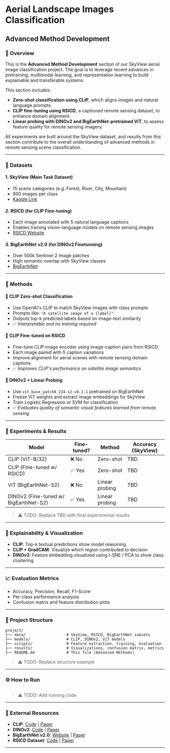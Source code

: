 # Aerial Landscape Images Classification

## Advanced Method Development

### 📌 Overview
This is the **Advanced Method Development** section of our SkyView aerial image classification project. The goal is to leverage recent advances in pretraining, multimodal learning, and representation learning to build explainable and transferable systems.

This section includes:

- **Zero-shot classification using CLIP**, which aligns images and natural language prompts.
- **CLIP fine-tuning using RSICD**, a captioned remote sensing dataset, to enhance domain alignment.
- **Linear probing with DINOv2 and BigEarthNet-pretrained ViT**, to assess feature quality for remote sensing imagery.

All experiments are built around the SkyView dataset, and results from this section contribute to the overall understanding of advanced methods in remote sensing scene classification.

---

### 📁 Datasets

#### 1. SkyView (Main Task Dataset)
- 15 scene categories (e.g. Forest, River, City, Mountain)
- 800 images per class
- [Kaggle Link](https://www.kaggle.com/datasets/ankit1743/skyview-an-aerial-landscape-dataset)

#### 2. RSICD (for CLIP Fine-tuning)
- Each image annotated with 5 natural language captions
- Enables training vision-language models on remote sensing images
- [RSICD Website]([https://captain-whu.github.io/RSICD-dataset](https://github.com/201528014227051/RSICD_optimal))

#### 3. BigEarthNet v2.0 (for DINOv2 Finetuneing)
- Over 500k Sentinel-2 image patches
- High semantic overlap with SkyView classes
- [BigEarthNet](https://bigearth.net)

---

### 🧠 Methods

#### 🔹 CLIP Zero-shot Classification
- Use OpenAI's CLIP to match SkyView images with class prompts
- Prompts like: `"A satellite image of a {label}"`
- Outputs top-k predicted labels based on image-text similarity
- ✅ *Interpretable and no training required*

#### 🔹 CLIP Fine-tuned on RSICD
- Fine-tune CLIP image encoder using image-caption pairs from RSICD
- Each image paired with 5 caption variations
- Improve alignment for aerial scenes with remote sensing domain captions
- ✅ *Improves CLIP's performance on satellite image semantics*

#### 🔹 DINOv2 + Linear Probing
- Use `vit_base_patch8_224-s2-v0.1.1` pretrained on BigEarthNet
- Freeze ViT weights and extract image embeddings for SkyView
- Train Logistic Regression or SVM for classification
- ✅ *Evaluates quality of semantic visual features learned from remote sensing*

---

### 🔬 Experiments & Results

| Model                      | Fine-tuned? | Method            | Accuracy (SkyView) |
|----------------------------|-------------|-------------------|---------------------|
| CLIP (ViT-B/32)            | ❌ No       | Zero-shot         | TBD                 |
| CLIP (Fine-tuned w/ RSICD) | ✅ Yes      | Zero-shot         | TBD                 |
| ViT (BigEarthNet-S2)       | ❌ No       | Linear probing     | TBD                 |
| DINOv2 (Fine-tuned w/ BigEarthNet-S2)  | ✅ Yes       | Linear probing     | TBD                 |

> ⚠️ TODO: Replace TBD with final experimental results

---

### 🧠 Explainability & Visualization
- **CLIP**: Top-k textual predictions show model reasoning
- **CLIP + GradCAM**: Visualize which region contributed to decision
- **DINOv2**: Feature embedding visualized using t-SNE / PCA to show class clustering

---

### 📈 Evaluation Metrics
- Accuracy, Precision, Recall, F1-Score
- Per-class performance analysis
- Confusion matrix and feature distribution plots

---

### 📂 Project Structure
```
project/
├── data/                  # SkyView, RSICD, BigEarthNet subsets
├── models/                # CLIP, DINOv2, ViT models
├── scripts/               # Feature extraction, training, evaluation
├── results/               # Visualizations, confusion matrix, metrics
├── README.md              # This file (Advanced Methods)
```

> ⚠️ TODO: Replace structure example
---

### ⚙️ How to Run

```bash
```

> ⚠️ TODO: Add running code

---

### 🔗 External Resources
- **CLIP**: [Code](https://github.com/openai/CLIP) | [Paper](https://arxiv.org/abs/2103.00020)
- **DINOv2**: [Code](https://github.com/facebookresearch/dinov2) | [Paper](https://arxiv.org/abs/2304.07193)
- **BigEarthNet v2.0**: [Website](https://bigearth.net) | [Paper](https://arxiv.org/abs/2407.03653)
- **RSICD Dataset**: [Code](https://github.com/201528014227051/RSICD_optimal) | [Paper](https://arxiv.org/abs/1712.07835)

---

